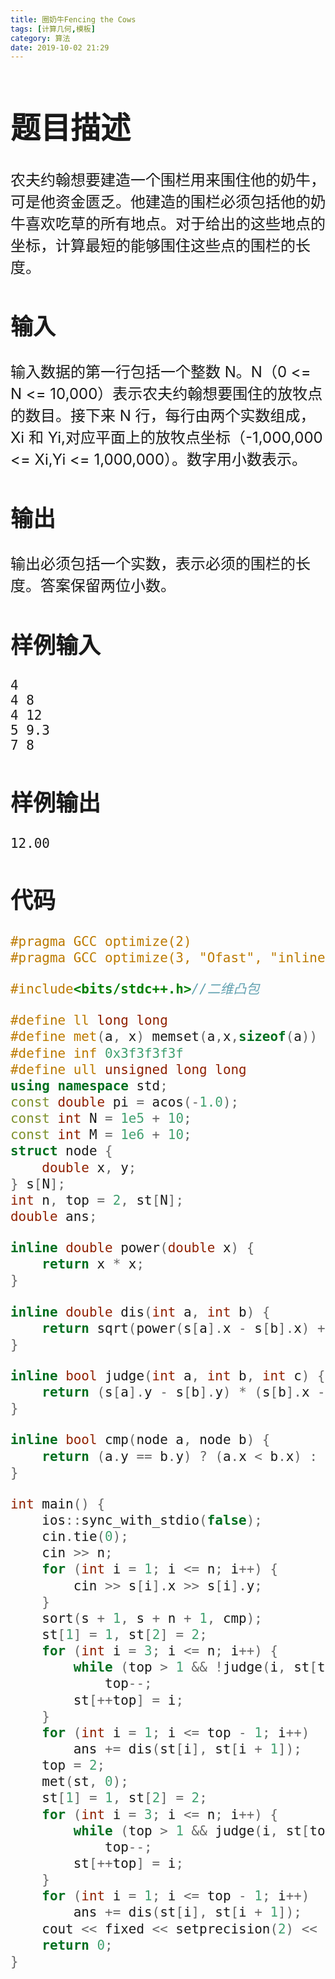 ```yaml
---
title: 圈奶牛Fencing the Cows
tags: [计算几何,模板]
category: 算法
date: 2019-10-02 21:29
---
```


<font size=5> 

# 题目描述

农夫约翰想要建造一个围栏用来围住他的奶牛，可是他资金匮乏。他建造的围栏必须包括他的奶牛喜欢吃草的所有地点。对于给出的这些地点的坐标，计算最短的能够围住这些点的围栏的长度。

## 输入

输入数据的第一行包括一个整数 N。N（0 <= N <= 10,000）表示农夫约翰想要围住的放牧点的数目。接下来 N 行，每行由两个实数组成，Xi 和 Yi,对应平面上的放牧点坐标（-1,000,000 <= Xi,Yi <= 1,000,000）。数字用小数表示。

## 输出

输出必须包括一个实数，表示必须的围栏的长度。答案保留两位小数。

## 样例输入



```
4
4 8
4 12
5 9.3
7 8
```

## 样例输出



```
12.00
```



## 代码

```c++
#pragma GCC optimize(2)
#pragma GCC optimize(3, "Ofast", "inline")

#include<bits/stdc++.h>//二维凸包

#define ll long long
#define met(a, x) memset(a,x,sizeof(a))
#define inf 0x3f3f3f3f
#define ull unsigned long long
using namespace std;
const double pi = acos(-1.0);
const int N = 1e5 + 10;
const int M = 1e6 + 10;
struct node {
    double x, y;
} s[N];
int n, top = 2, st[N];
double ans;

inline double power(double x) {
    return x * x;
}

inline double dis(int a, int b) {
    return sqrt(power(s[a].x - s[b].x) + power(s[a].y - s[b].y));
}

inline bool judge(int a, int b, int c) {
    return (s[a].y - s[b].y) * (s[b].x - s[c].x) > (s[a].x - s[b].x) * (s[b].y - s[c].y);//算斜率，乘在一起避免掉精。
}

inline bool cmp(node a, node b) {
    return (a.y == b.y) ? (a.x < b.x) : (a.y < b.y);
}

int main() {
    ios::sync_with_stdio(false);
    cin.tie(0);
    cin >> n;
    for (int i = 1; i <= n; i++) {
        cin >> s[i].x >> s[i].y;
    }
    sort(s + 1, s + n + 1, cmp);
    st[1] = 1, st[2] = 2;
    for (int i = 3; i <= n; i++) {
        while (top > 1 && !judge(i, st[top], st[top - 1]))
            top--;
        st[++top] = i;
    }
    for (int i = 1; i <= top - 1; i++)
        ans += dis(st[i], st[i + 1]);
    top = 2;
    met(st, 0);
    st[1] = 1, st[2] = 2;
    for (int i = 3; i <= n; i++) {
        while (top > 1 && judge(i, st[top], st[top - 1]))
            top--;
        st[++top] = i;
    }
    for (int i = 1; i <= top - 1; i++)
        ans += dis(st[i], st[i + 1]);
    cout << fixed << setprecision(2) << ans << endl;
    return 0;
}
```

